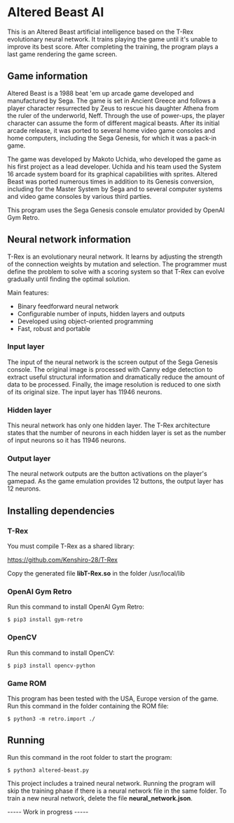 # Altered Beast AI

This is an Altered Beast artificial intelligence based on the T-Rex evolutionary neural network. It trains playing the game until it's unable to improve its best score. After completing the training, the program plays a last game rendering the game screen.

## Game information

Altered Beast is a 1988 beat 'em up arcade game developed and manufactured by Sega. The game is set in Ancient Greece and follows a player character resurrected by Zeus to rescue his daughter Athena from the ruler of the underworld, Neff. Through the use of power-ups, the player character can assume the form of different magical beasts. After its initial arcade release, it was ported to several home video game consoles and home computers, including the Sega Genesis, for which it was a pack-in game.

The game was developed by Makoto Uchida, who developed the game as his first project as a lead developer. Uchida and his team used the System 16 arcade system board for its graphical capabilities with sprites. Altered Beast was ported numerous times in addition to its Genesis conversion, including for the Master System by Sega and to several computer systems and video game consoles by various third parties.

This program uses the Sega Genesis console emulator provided by OpenAI Gym Retro.

## Neural network information

T-Rex is an evolutionary neural network. It learns by adjusting the strength of the connection weights by mutation and selection. The programmer must define the problem to solve with a scoring system so that T-Rex can evolve gradually until finding the optimal solution.

Main features:

- Binary feedforward neural network
- Configurable number of inputs, hidden layers and outputs
- Developed using object-oriented programming
- Fast, robust and portable

### Input layer

The input of the neural network is the screen output of the Sega Genesis console. The original image is processed with Canny edge detection to extract useful structural information and dramatically reduce the amount of data to be processed. Finally, the image resolution is reduced to one sixth of its original size. The input layer has 11946 neurons.

### Hidden layer

This neural network has only one hidden layer. The T-Rex architecture states that the number of neurons in each hidden layer is set as the number of input neurons so it has 11946 neurons.

### Output layer

The neural network outputs are the button activations on the player's gamepad. As the game emulation provides 12 buttons, the output layer has 12 neurons.

## Installing dependencies

### T-Rex

You must compile T-Rex as a shared library:

https://github.com/Kenshiro-28/T-Rex

Copy the generated file **libT-Rex.so** in the folder /usr/local/lib

### OpenAI Gym Retro

Run this command to install OpenAI Gym Retro:

```
$ pip3 install gym-retro
```

### OpenCV

Run this command to install OpenCV:

```
$ pip3 install opencv-python
```

### Game ROM

This program has been tested with the USA, Europe version of the game. Run this command in the folder containing the ROM file:

```
$ python3 -m retro.import ./
```

## Running

Run this command in the root folder to start the program:

```
$ python3 altered-beast.py
```

This project includes a trained neural network. Running the program will skip the training phase if there is a neural network file in the same folder. To train a new neural network, delete the file **neural_network.json**.

----- Work in progress -----
